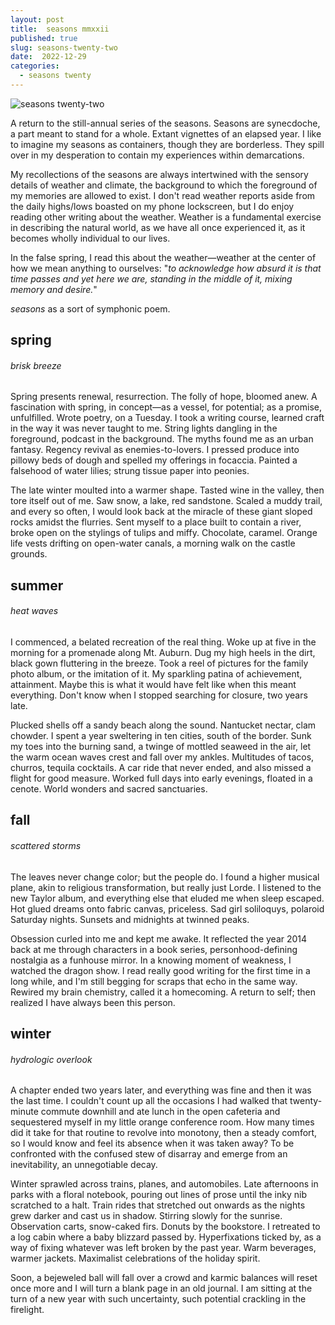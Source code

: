 ```yaml
---
layout: post
title:  seasons mmxxii
published: true
slug: seasons-twenty-two
date:  2022-12-29
categories:
  - seasons twenty
---
```


![seasons twenty-two]({{site.baseurl}}/images/seasons2022.jpg)

A return to the still-annual series of the seasons. Seasons are synecdoche, a part meant to stand for a whole. Extant vignettes of an elapsed year. I like to imagine my seasons as containers, though they are borderless. They spill over in my desperation to contain my experiences within demarcations. 

My recollections of the seasons are always intertwined with the sensory details of weather and climate, the background to which the foreground of my memories are allowed to exist. I don't read weather reports aside from the daily highs/lows boasted on my phone lockscreen, but I do enjoy reading other writing about the weather. Weather is a fundamental exercise in describing the natural world, as we have all once experienced it, as it becomes wholly individual to our lives. 

In the false spring, I read this about the weather—weather at the center of how we mean anything to ourselves: "*to acknowledge how absurd it is that time passes and yet here we are, standing in the middle of it, mixing memory and desire.*" 

*seasons* as a sort of symphonic poem. 

<!--more-->

## spring 
###### brisk breeze

Spring presents renewal, resurrection. The folly of hope, bloomed anew. A fascination with spring, in concept—as a vessel, for potential; as a promise, unfulfilled. Wrote poetry, on a Tuesday. I took a writing course, learned craft in the way it was never taught to me. String lights dangling in the foreground, podcast in the background. The myths found me as an urban fantasy. Regency revival as enemies-to-lovers. I pressed produce into pillowy beds of dough and spelled my offerings in focaccia. Painted a falsehood of water lilies; strung tissue paper into peonies. 

The late winter moulted into a warmer shape. Tasted wine in the valley, then tore itself out of me. Saw snow, a lake, red sandstone. Scaled a muddy trail, and every so often, I would look back at the miracle of these giant sloped rocks amidst the flurries. Sent myself to a place built to contain a river, broke open on the stylings of tulips and miffy. Chocolate, caramel. Orange life vests drifting on open-water canals, a morning walk on the castle grounds. 


## summer
###### heat waves

I commenced, a belated recreation of the real thing. Woke up at five in the morning for a promenade along Mt. Auburn. Dug my high heels in the dirt, black gown fluttering in the breeze. Took a reel of pictures for the family photo album, or the imitation of it. My sparkling patina of achievement, attainment. Maybe this is what it would have felt like when this meant everything. Don't know when I stopped searching for closure, two years late.

Plucked shells off a sandy beach along the sound. Nantucket nectar, clam chowder. I spent a year sweltering in ten cities, south of the border. Sunk my toes into the burning sand, a twinge of mottled seaweed in the air, let the warm ocean waves crest and fall over my ankles. Multitudes of tacos, churros, tequila cocktails. A car ride that never ended, and also missed a flight for good measure. Worked full days into early evenings, floated in a cenote. World wonders and sacred sanctuaries. 


## **fall**
###### scattered storms

The leaves never change color; but the people do. I found a higher musical plane, akin to religious transformation, but really just Lorde. I listened to the new Taylor album, and everything else that eluded me when sleep escaped. Hot glued dreams onto fabric canvas, priceless. Sad girl soliloquys, polaroid Saturday nights. Sunsets and midnights at twinned peaks. 

Obsession curled into me and kept me awake. It reflected the year 2014 back at me through characters in a book series, personhood-defining nostalgia as a funhouse mirror. In a knowing moment of weakness, I watched the dragon show. I read really good writing for the first time in a long while, and I'm still begging for scraps that echo in the same way. Rewired my brain chemistry, called it a homecoming. A return to self; then realized I have always been this person.

## **winter**
###### hydrologic overlook

A chapter ended two years later, and everything was fine and then it was the last time. I couldn't count up all the occasions I had walked that twenty-minute commute downhill and ate lunch in the open cafeteria and sequestered myself in my little orange conference room. How many times did it take for that routine to revolve into monotony, then a steady comfort, so I would know and feel its absence when it was taken away? To be confronted with the confused stew of disarray and emerge from an inevitability, an unnegotiable decay. 

Winter sprawled across trains, planes, and automobiles. Late afternoons in parks with a floral notebook, pouring out lines of prose until the inky nib scratched to a halt. Train rides that stretched out onwards as the nights grew darker and cast us in shadow. Stirring slowly for the sunrise. Observation carts, snow-caked firs. Donuts by the bookstore. I retreated to a log cabin where a baby blizzard passed by. Hyperfixations ticked by, as a way of fixing whatever was left broken by the past year. Warm beverages, warmer jackets. Maximalist celebrations of the holiday spirit.

Soon, a bejeweled ball will fall over a crowd and karmic balances will reset once more and I will turn a blank page in an old journal. I am sitting at the turn of a new year with such uncertainty, such potential crackling in the firelight.